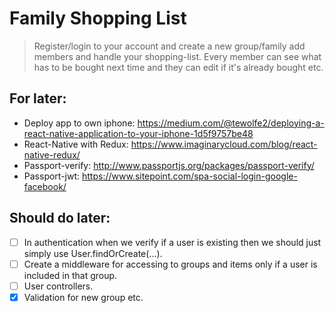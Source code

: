 # Family Shopping List

> Register/login to your account and create a new group/family add members and handle your shopping-list. Every member can see what has to be bought next time and they can edit if it's already bought etc.

## For later:

-   Deploy app to own iphone: https://medium.com/@tewolfe2/deploying-a-react-native-application-to-your-iphone-1d5f9757be48
-   React-Native with Redux: https://www.imaginarycloud.com/blog/react-native-redux/
-   Passport-verify: http://www.passportjs.org/packages/passport-verify/
-   Passport-jwt: https://www.sitepoint.com/spa-social-login-google-facebook/

## Should do later:

-   [ ] In authentication when we verify if a user is existing then we should just simply use User.findOrCreate(...).
-   [ ] Create a middleware for accessing to groups and items only if a user is included in that group.
-   [ ] User controllers.
-   [x] Validation for new group etc.
